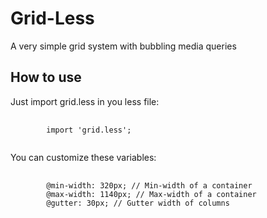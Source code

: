 # Grid-Less

A very simple grid system with bubbling media queries

## How to use

Just import grid.less in you less file:

<pre>
	<code>
		import 'grid.less';
	</code>
</pre>

You can customize these variables:

<pre>
	<code>
		@min-width: 320px; // Min-width of a container
		@max-width: 1140px; // Max-width of a container
		@gutter: 30px; // Gutter width of columns
	</code>
</pre>
